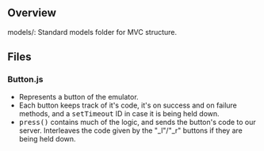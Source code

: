 Overview
-----------------------------------------------------
models/: Standard models folder for MVC structure.

Files
-----------------------------------------------------
### Button.js
  * Represents a button of the emulator.
  * Each button keeps track of it's code, it's on success and on failure methods,
    and a <tt>setTimeout</tt> ID in case it is being held down.
  * <tt>press()</tt> contains much of the logic, and sends the button's code to
    our server. Interleaves the code given by the "\_l"/"\_r" buttons if they are
    being held down.
